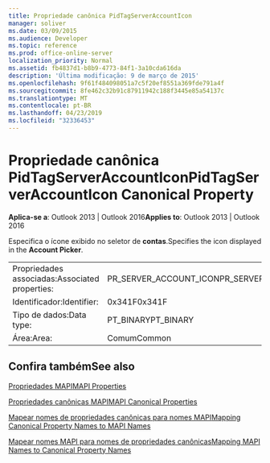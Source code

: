 ```yaml
---
title: Propriedade canônica PidTagServerAccountIcon
manager: soliver
ms.date: 03/09/2015
ms.audience: Developer
ms.topic: reference
ms.prod: office-online-server
localization_priority: Normal
ms.assetid: fb4837d1-b8b9-4773-84f1-3a10cda616da
description: 'Última modificação: 9 de março de 2015'
ms.openlocfilehash: 9f61f484098051a7c5f20ef8551a369fde791a4f
ms.sourcegitcommit: 8fe462c32b91c87911942c188f3445e85a54137c
ms.translationtype: MT
ms.contentlocale: pt-BR
ms.lasthandoff: 04/23/2019
ms.locfileid: "32336453"
---
```

# <a name="pidtagserveraccounticon-canonical-property"></a><span data-ttu-id="c35b7-103">Propriedade canônica PidTagServerAccountIcon</span><span class="sxs-lookup"><span data-stu-id="c35b7-103">PidTagServerAccountIcon Canonical Property</span></span>

  
  
<span data-ttu-id="c35b7-104">**Aplica-se a**: Outlook 2013 | Outlook 2016</span><span class="sxs-lookup"><span data-stu-id="c35b7-104">**Applies to**: Outlook 2013 | Outlook 2016</span></span> 
  
<span data-ttu-id="c35b7-105">Especifica o ícone exibido no seletor de **contas**.</span><span class="sxs-lookup"><span data-stu-id="c35b7-105">Specifies the icon displayed in the **Account Picker**.</span></span>
  
|||
|:-----|:-----|
|<span data-ttu-id="c35b7-106">Propriedades associadas:</span><span class="sxs-lookup"><span data-stu-id="c35b7-106">Associated properties:</span></span>  <br/> |<span data-ttu-id="c35b7-107">PR_SERVER_ACCOUNT_ICON</span><span class="sxs-lookup"><span data-stu-id="c35b7-107">PR_SERVER_ACCOUNT_ICON</span></span>  <br/> |
|<span data-ttu-id="c35b7-108">Identificador:</span><span class="sxs-lookup"><span data-stu-id="c35b7-108">Identifier:</span></span>  <br/> |<span data-ttu-id="c35b7-109">0x341F</span><span class="sxs-lookup"><span data-stu-id="c35b7-109">0x341F</span></span>  <br/> |
|<span data-ttu-id="c35b7-110">Tipo de dados:</span><span class="sxs-lookup"><span data-stu-id="c35b7-110">Data type:</span></span>  <br/> |<span data-ttu-id="c35b7-111">PT_BINARY</span><span class="sxs-lookup"><span data-stu-id="c35b7-111">PT_BINARY</span></span>  <br/> |
|<span data-ttu-id="c35b7-112">Área:</span><span class="sxs-lookup"><span data-stu-id="c35b7-112">Area:</span></span>  <br/> |<span data-ttu-id="c35b7-113">Comum</span><span class="sxs-lookup"><span data-stu-id="c35b7-113">Common</span></span>  <br/> |
   
## <a name="see-also"></a><span data-ttu-id="c35b7-114">Confira também</span><span class="sxs-lookup"><span data-stu-id="c35b7-114">See also</span></span>



[<span data-ttu-id="c35b7-115">Propriedades MAPI</span><span class="sxs-lookup"><span data-stu-id="c35b7-115">MAPI Properties</span></span>](mapi-properties.md)
  
[<span data-ttu-id="c35b7-116">Propriedades canônicas MAPI</span><span class="sxs-lookup"><span data-stu-id="c35b7-116">MAPI Canonical Properties</span></span>](mapi-canonical-properties.md)
  
[<span data-ttu-id="c35b7-117">Mapear nomes de propriedades canônicas para nomes MAPI</span><span class="sxs-lookup"><span data-stu-id="c35b7-117">Mapping Canonical Property Names to MAPI Names</span></span>](mapping-canonical-property-names-to-mapi-names.md)
  
[<span data-ttu-id="c35b7-118">Mapear nomes MAPI para nomes de propriedades canônicas</span><span class="sxs-lookup"><span data-stu-id="c35b7-118">Mapping MAPI Names to Canonical Property Names</span></span>](mapping-mapi-names-to-canonical-property-names.md)

